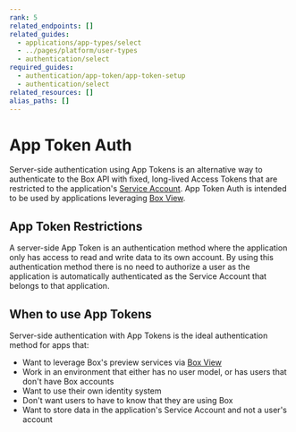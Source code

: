 ```yaml
---
rank: 5
related_endpoints: []
related_guides:
  - applications/app-types/select
  - ../pages/platform/user-types
  - authentication/select
required_guides:
  - authentication/app-token/app-token-setup
  - authentication/select
related_resources: []
alias_paths: []
---
```


# App Token Auth

Server-side authentication using App Tokens is an alternative way to
authenticate to the Box API with fixed, long-lived Access Tokens that are
restricted to the application's [Service Account][sa]. App Token Auth is
intended to be used by applications leveraging [Box View][box-view].

## App Token Restrictions

A server-side App Token is an authentication method where the application only
has access to read and write data to its own account. By using this
authentication method there is no need to authorize a user as the application is
automatically authenticated as the Service Account that belongs to that
application.

## When to use App Tokens

Server-side authentication with App Tokens is the ideal authentication method
for apps that:

- Want to leverage Box's preview services via [Box View][box-view]
- Work in an environment that either has no user model, or has users that don't have Box accounts
- Want to use their own identity system
- Don't want users to have to know that they are using Box
- Want to store data in the application's Service Account and not a user's account

[sa]: page://platform/user-types/#service-account
[box-view]: g://embed/box-view
